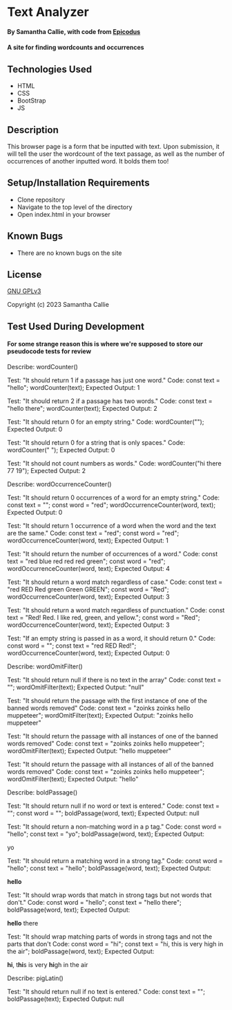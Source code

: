 # Text Analyzer

#### By **Samantha Callie**, with code from [Epicodus](https://www.learnhowtoprogram.com/introduction-to-programming/getting-started-at-epicodus/learn-how-to-program)

#### A site for finding wordcounts and occurrences

## Technologies Used

* HTML
* CSS
* BootStrap
* JS

## Description

This browser page is a form that be inputted with text. Upon submission, it will tell the user the wordcount of the text passage, as well as the number of occurrences of another inputted word. It bolds them too!

## Setup/Installation Requirements

* Clone repository
* Navigate to the top level of the directory
* Open index.html in your browser

## Known Bugs

* There are no known bugs on the site

## License

[GNU GPLv3](https://choosealicense.com/licenses/agpl-3.0/)

Copyright (c) 2023 Samantha Callie

## Test Used During Development

#### For some strange reason this is where we're supposed to store our pseudocode tests for review  
Describe: wordCounter()

Test: "It should return 1 if a passage has just one word."
Code:
const text = "hello";
wordCounter(text);
Expected Output: 1

Test: "It should return 2 if a passage has two words."
Code:
const text = "hello there";
wordCounter(text);
Expected Output: 2

Test: "It should return 0 for an empty string."
Code: wordCounter("");
Expected Output: 0

Test: "It should return 0 for a string that is only spaces."
Code: wordCounter("            ");
Expected Output: 0

Test: "It should not count numbers as words."
Code: wordCounter("hi there 77 19");
Expected Output: 2

Describe: wordOccurrenceCounter()

Test: "It should return 0 occurrences of a word for an empty string."
Code:
const text = "";
const word = "red";
wordOccurrenceCounter(word, text);
Expected Output: 0

Test: "It should return 1 occurrence of a word when the word and the text are the same."
Code:
const text = "red";
const word = "red";
wordOccurrenceCounter(word, text);
Expected Output: 1

Test: "It should return the number of occurrences of a word."
Code:
const text = "red blue red red red green";
const word = "red";
wordOccurrenceCounter(word, text);
Expected Output: 4

Test: "It should return a word match regardless of case."
Code:
const text = "red RED Red green Green GREEN";
const word = "Red";
wordOccurrenceCounter(word, text);
Expected Output: 3

Test: "It should return a word match regardless of punctuation."
Code:
const text = "Red! Red. I like red, green, and yellow.";
const word = "Red";
wordOccurrenceCounter(word, text);
Expected Output: 3

Test: "If an empty string is passed in as a word, it should return 0."
Code:
const word = "";
const text = "red RED Red!";
wordOccurrenceCounter(word, text);
Expected Output: 0

Describe: wordOmitFilter()

Test: "It should return null if there is no text in the array"
Code:
const text = "";
wordOmitFilter(text);
Expected Output: "null"

Test: "It should return the passage with the first instance of one of the banned words removed"
Code:
const text = "zoinks zoinks hello muppeteer";
wordOmitFilter(text);
Expected Output: "zoinks hello muppeteer"

Test: "It should return the passage with all instances of one of the banned words removed"
Code:
const text = "zoinks zoinks hello muppeteer";
wordOmitFilter(text);
Expected Output: "hello muppeteer"

Test: "It should return the passage with all instances of all of the banned words removed"
Code:
const text = "zoinks zoinks hello muppeteer";
wordOmitFilter(text);
Expected Output: "hello"

Describe: boldPassage()

Test: "It should return null if no word or text is entered."
Code:
const text = "";
const word = "";
boldPassage(word, text);
Expected Output: null

Test: "It should return a non-matching word in a p tag."
Code:
const word = "hello";
const text = "yo";
boldPassage(word, text);
Expected Output: <p>yo</p>

Test: "It should return a matching word in a strong tag."
Code:
const word = "hello";
const text = "hello";
boldPassage(word, text);
Expected Output: <p><strong>hello</strong></p>

Test: "It should wrap words that match in strong tags but not words that don't."
Code:
const word = "hello";
const text = "hello there";
boldPassage(word, text);
Expected Output: <p><strong>hello</strong> there</p>

Test: "It should wrap matching parts of words in strong tags and not the parts that don't
Code:
const word = "hi";
const text = "hi, this is very high in the air";
boldPassage(word, text);
Expected Output: <p><strong>hi</strong>, t<strong>hi</strong>s is very <strong>hi</strong>gh in the air</p>

Describe: pigLatin()

Test: "It should return null if no text is entered."
Code:
const text = "";
boldPassage(text);
Expected Output: null